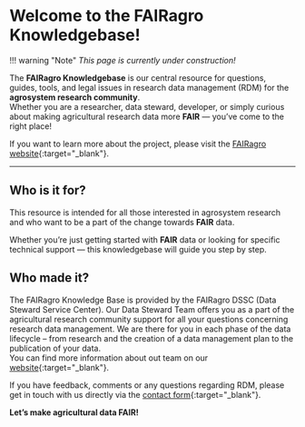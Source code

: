 # Welcome to the FAIRagro Knowledgebase!


!!! warning "Note"
    _This page is currently under construction!_


The **FAIRagro Knowledgebase** is our central resource for questions, guides, tools, and legal issues in research data management (RDM) for the **agrosystem research community**.  
Whether you are a researcher, data steward, developer, or simply curious about making agricultural research data more **FAIR** — you’ve come to the right place!

If you want to learn more about the project, please visit the [FAIRagro website](https://fairagro.net){:target="_blank"}.

---

## Who is it for?
This resource is intended for all those interested in agrosystem research and who want to be a part of the change towards **FAIR** data.

Whether you’re just getting started with **FAIR** data or looking for specific technical support — this knowledgebase will guide you step by step.


## Who made it?
The FAIRagro Knowledge Base is provided by the FAIRagro DSSC (Data Steward Service Center).
Our Data Steward Team offers you as a part of the agricultural research community support for all your questions concerning research data management.
We are there for you in each phase of the data lifecycle – from research and the creation of a data management plan to the publication of your data.  
You can find more information about out team on our [website](https://fairagro.net/en/helpdesk/){:target="_blank"}.

If you have feedback, comments or any questions regarding RDM, please get in touch with us directly via the [contact form](https://fairagro.net/en/helpdesk/#helpdesk-form){:target="_blank"}.

**Let’s make agricultural data FAIR!**
